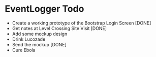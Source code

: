 EventLogger Todo
================

* Create a working prototype of the Bootstrap Login Screen [DONE]
* Get notes at Level Crossing Site Visit [DONE]
* Add some mockup design
* Drink Lucozade
* Send the mockup [DONE]
* Cure Ebola
